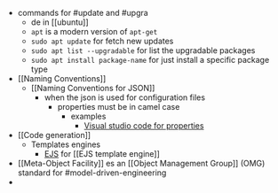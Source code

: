 - commands for #update and #upgra
	- de in [[ubuntu]]
	- `apt` is a modern version of `apt-get`
	- `sudo apt update` for fetch new updates
	- `sudo apt list --upgradable` for list the upgradable packages
	- `sudo apt install package-name` for just install  a specific package type
- [[Naming Conventions]]
	- [[Naming Conventions for JSON]]
		- when the json is used for configuration files
			- properties must be in camel case
				- examples
					- [Visual studio code for properties](https://code.visualstudio.com/api/references/theme-color)
- [[Code generation]]
	- Templates engines
		- [EJS](https://ejs.co/) for [[EJS template engine]]
- [[Meta-Object Facility]] es an [[Object Management Group]] (OMG) standard for #model-driven-engineering
-